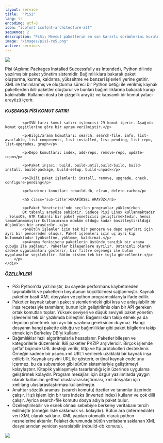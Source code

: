 ```yaml
---
layout: service
title:  "PiSi"
lang: tr
encoding: utf-8
icon: "icofont icofont-architecture-alt"
sequence: 2
description: "PiSi; Mevcut paketlerin en son kararlı sürümlerini kurulumdan sonra ofis yazılımı, İnternet gezgini gibi gerekli tüm programları sağlar."
image: "/images/pisi-re5.png"
active: services
---
```


<div class='col-xs-12'>
    <img class='img-border' src="{{ '/images/Pisi-logo.png' }}" />
</div>

<div class='col-lg-6 col-md-6 col-sm-12 col-xs-12'>
    <div class='form-group'>
        <p>        
			Pisi (Açılımı: Packages Installed Successfully as Intended), Python dilinde yazılmış bir paket yönetim sistemidir. Bağımlılıklara bakarak paket oluşturma, kurma, kaldırma, yükseltme ve benzeri işlevleri yerine getirir. XML ile tanımlanmış ve oluşturma süreci bir Python betiği ile verilmiş kaynak paketlerden ikili paketler oluşturur ve bunları bağımlılıklarına bakarak kurup kaldırabilir. Kullanıcı dostu bir çizgelik arayüz ve kapsamlı bir komut yatacı arayüzü içerir.
			<h5 class='sub-title'>KUŞBAKIŞI PİSİ KOMUT SATIRI</h5>
			
            <p>SVN tarzı komut satırı işlemcisi 29 komut içerir. Aşağıda komut çeşitlerine göre bir ayrım verilmiştir.</p>

            <p>Bilgi/arama komutları: search, search-file, info, list-available, list-components, list-installed, list-pending, list-repo, list-upgrades, graph</p>

            <p>Depo komutları: index, add-repo, remove-repo, update-repo</p>

            <p>Paket inşası: build, build-until,build-build, build-install, build-package, build-setup, build-unpack</p>

            <p>İkili paket işlemleri: install, remove, upgrade, check, configure-pending</p>

            <p>Yardımcı komutlar: rebuild-db, clean, delete-cache</p>

            <h5 class='sub-title'>GRAFİKSEL ARAYÜZ</h5>
            
            <p>Paket Yöneticisi'nde seçilen programlar yüklenirken
            Qt tabanlı arayüze sahiptir. Sadece Pisi Linux kullanmaktadır . SolusOS, GTK tabanlı bir paket yöneticisi geliştirmektedir, henüz tamamlanmamıştır Kullanımının mümkün olduğu kadar basitleştirildiği düşünülen bir arayüzdür. </p>
            <p>Bütün işlemler için tek bir pencere ve depo ayarları için ayrı bir pencereden oluşur. Paket işlemleri için üç ayrı kip bulunmaktadır (yükseltme, yükleme, kaldırma).</p> 
            <p>Arama fonksiyonu paketlerin üstünde tanıdık bir arama çubuğu ile sağlanır. Paketler bileşenlere ayrılır. Öntanımlı olarak sadece uygulamaları gösterir, bir filtre seçeneği ile bütün uygulamalar seçilebilir. Bütün sistem tek bir tuşla güncellenir.</p>
        </p>
    </div>
</div>

<div class='col-lg-6 col-md-6 col-sm-12 col-xs-12 service-content'>    
    <div class='form-group'>
        <h5 class='sub-title'>
            ÖZELLİKLERİ
        </h5>
        <p>
        </p>
		<ul class='list-unstyled list-primary'>
            <li>
                <i class="fa fa-check" aria-hidden="true"></i> PiSi Python'da yazılmıştır, bu sayede performans kaybetmeden taşınabilirlik ve paketlerin boyutunun küçültülmesi sağlanmıştır. Kaynak paketler basit XML dosyaları ve python programcıklarıyla ifade edilir.
            </li>
            <li>
                <i class="fa fa-check" aria-hidden="true"></i> Paketler kaynak tabanlı paket sistemlerindeki gibi kısa ve anlaşılabilir bir inşa reçetesiyle tanımlarır, bunun için geliştirilmis olan bir API gereken ortak komutları toplar. Yüksek seviyeli ve düşük seviyeli paket yönetim işlevlerini tek bir yazılımda birleştirir. Bağımlılıkları takip etmek ya da depoları yönetmek için ayrı bir yazılıma gereksinim duymaz. Hangi dosyanın hangi pakette olduğu ve bağımlılıklar gibi paket bilgilerinı takip etmek için Berkeley DB'yi kullanır.
            </li>
            <li>
                <i class="fa fa-check" aria-hidden="true"></i> Bağımlılıklar hızlı algoritmalarla hesaplanır. Paketler bileşen ve kategorilerle düzenlenir. İkili paketler PKZIP arşivleridir. Birçok işlemde şeffaf biçimde URL desteği verilir, http ve ftp protokolleri desteklenir. Örneğin sadece bir pspec.xml URL'i verilerek uzaktaki bir kaynak inşa edilebilir. Kaynak arşivini URL ile gösterir, orijinal kaynak code'unu içermez, bu da subversion gibi sürüm sistemleriyle geliştirmeyi kolaylaştırır. Kitaplık yaklaşımıyla tasarlandığı için üzerinde uygulama geliştirmek kolaydır. Program mesajları için özgür yazılımlarda yaygın olarak kullanılan gettext uluslararasılaştırması, xml dosyaları için xml:lang uluslarasılaştırması kullanılmıştır.
            </li>
            <li>
                <i class="fa fa-check" aria-hidden="true"></i> Anahtar sözcük araması (search komutu) özetler ve tanımlar üzerinde çalışır. Hızlı işlem için bir ters indeks (inverted index) kullanır ve çok dilli çalışır. Ayrica search-file komutu dosya adıyla paket bulur.
            </li>
            <li>
                <i class="fa fa-check" aria-hidden="true"></i> Özelleştirilebilir ve esnek olması sebebiyle berkeley veritabanı tercih edilmiştir (örneğin liste saklamak vs. kolaydır). Bütün ara (intermediate) veri XML olarak saklanır. XML yapıları otomatik olarak python nesnelerine aktarılır. Felaket durumunda bütün veritabanı saklanan XML dosyalarından yeniden yaratılabilir (rebuild-db komutu).
            </li>           
		</ul>
    </div>
</div>
<div class='col-xs-12'>
    <img class='img-border' src="{{ '/images/Pisi_Paket-1.png' }}" />
</div>
<div class='clearfix'></div>
